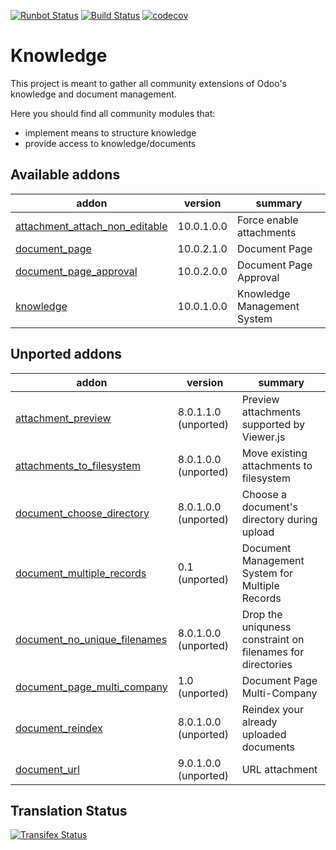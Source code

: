 [![Runbot Status](https://runbot.odoo-community.org/runbot/badge/flat/119/10.0.svg)](https://runbot.odoo-community.org/runbot/repo/github-com-oca-knowledge-118)
[![Build Status](https://travis-ci.org/OCA/knowledge.svg?branch=10.0)](https://travis-ci.org/OCA/knowledge)
[![codecov](https://codecov.io/gh/OCA/knowledge/branch/10.0/graph/badge.svg)](https://codecov.io/gh/OCA/knowledge)

Knowledge
=========

This project is meant to gather all community extensions of Odoo's knowledge and document management.

Here you should find all community modules that:

- implement means to structure knowledge
- provide access to knowledge/documents

[//]: # (addons)

Available addons
----------------
addon | version | summary
--- | --- | ---
[attachment_attach_non_editable](attachment_attach_non_editable/) | 10.0.1.0.0 | Force enable attachments
[document_page](document_page/) | 10.0.2.1.0 | Document Page
[document_page_approval](document_page_approval/) | 10.0.2.0.0 | Document Page Approval
[knowledge](knowledge/) | 10.0.1.0.0 | Knowledge Management System


Unported addons
---------------
addon | version | summary
--- | --- | ---
[attachment_preview](attachment_preview/) | 8.0.1.1.0 (unported) | Preview attachments supported by Viewer.js
[attachments_to_filesystem](attachments_to_filesystem/) | 8.0.1.0.0 (unported) | Move existing attachments to filesystem
[document_choose_directory](document_choose_directory/) | 8.0.1.0.0 (unported) | Choose a document's directory during upload
[document_multiple_records](document_multiple_records/) | 0.1 (unported) | Document Management System for Multiple Records
[document_no_unique_filenames](document_no_unique_filenames/) | 8.0.1.0.0 (unported) | Drop the uniquness constraint on filenames for directories
[document_page_multi_company](document_page_multi_company/) | 1.0 (unported) | Document Page Multi-Company
[document_reindex](document_reindex/) | 8.0.1.0.0 (unported) | Reindex your already uploaded documents
[document_url](document_url/) | 9.0.1.0.0 (unported) | URL attachment

[//]: # (end addons)

Translation Status
------------------
[![Transifex Status](https://www.transifex.com/projects/p/OCA-knowledge-10-0/chart/image_png)](https://www.transifex.com/projects/p/OCA-knowledge-10-0)

